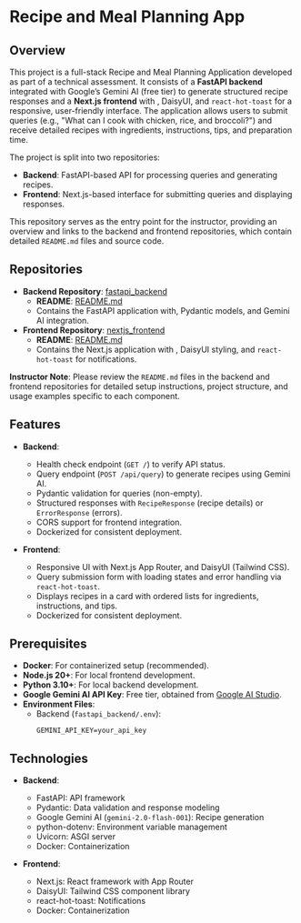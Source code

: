 # Recipe and Meal Planning App

## Overview

This project is a full-stack Recipe and Meal Planning Application developed as part of a technical assessment. It consists of a **FastAPI backend** integrated with Google’s Gemini AI (free tier) to generate structured recipe responses and a **Next.js frontend** with , DaisyUI, and `react-hot-toast` for a responsive, user-friendly interface. The application allows users to submit queries (e.g., "What can I cook with chicken, rice, and broccoli?") and receive detailed recipes with ingredients, instructions, tips, and preparation time.

The project is split into two repositories:
- **Backend**: FastAPI-based API for processing queries and generating recipes.
- **Frontend**: Next.js-based interface for submitting queries and displaying responses.

This repository serves as the entry point for the instructor, providing an overview and links to the backend and frontend repositories, which contain detailed `README.md` files and source code.

## Repositories

- **Backend Repository**: [fastapi_backend](https://github.com/LoisaKitakaya/fastapi_backend)
  - **README**: [README.md](https://github.com/LoisaKitakaya/fastapi_backend/blob/main/README.md)
  - Contains the FastAPI application with, Pydantic models, and Gemini AI integration.
- **Frontend Repository**: [nextjs_frontend](https://github.com/LoisaKitakaya/nextjs_frontend)
  - **README**: [README.md](https://github.com/LoisaKitakaya/nextjs_frontend/blob/main/README.md)
  - Contains the Next.js application with , DaisyUI styling, and `react-hot-toast` for notifications.

**Instructor Note**: Please review the `README.md` files in the backend and frontend repositories for detailed setup instructions, project structure, and usage examples specific to each component.

## Features

- **Backend**:
  - Health check endpoint (`GET /`) to verify API status.
  - Query endpoint (`POST /api/query`) to generate recipes using Gemini AI.
  - Pydantic validation for queries (non-empty).
  - Structured responses with `RecipeResponse` (recipe details) or `ErrorResponse` (errors).
  - CORS support for frontend integration.
  - Dockerized for consistent deployment.

- **Frontend**:
  - Responsive UI with Next.js App Router, and DaisyUI (Tailwind CSS).
  - Query submission form with loading states and error handling via `react-hot-toast`.
  - Displays recipes in a card with ordered lists for ingredients, instructions, and tips.
  - Dockerized for consistent deployment.

## Prerequisites

- **Docker**: For containerized setup (recommended).
- **Node.js 20+**: For local frontend development.
- **Python 3.10+**: For local backend development.
- **Google Gemini AI API Key**: Free tier, obtained from [Google AI Studio](https://aistudio.google.com).
- **Environment Files**:
  - Backend (`fastapi_backend/.env`):
    ```
    GEMINI_API_KEY=your_api_key
    ```

## Technologies

- **Backend**:
  - FastAPI: API framework
  - Pydantic: Data validation and response modeling
  - Google Gemini AI (`gemini-2.0-flash-001`): Recipe generation
  - python-dotenv: Environment variable management
  - Uvicorn: ASGI server
  - Docker: Containerization

- **Frontend**:
  - Next.js: React framework with App Router
  - DaisyUI: Tailwind CSS component library
  - react-hot-toast: Notifications
  - Docker: Containerization
